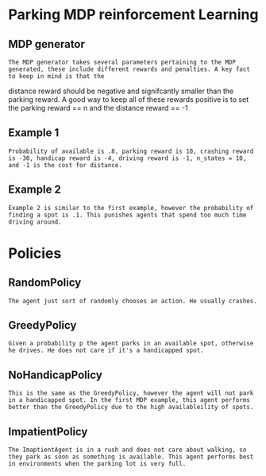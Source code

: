 # Parking MDP reinforcement Learning

## MDP generator
    The MDP generator takes several parameters pertaining to the MDP generated, these include different rewards and penalties. A key fact to keep in mind is that the 
distance reward should be negative and signifcantly smaller than the parking reward. A good way to keep all of these rewards positive is to set the parking reward == n and the distance reward == -1

## Example 1
    Probability of available is .8, parking reward is 10, crashing reward is -30, handicap reward is -4, driving reward is -1, n_states = 10, and -1 is the cost for distance.

## Example 2
    Example 2 is similar to the first example, however the probability of finding a spot is .1. This punishes agents that spend too much time driving around.

# Policies

## RandomPolicy
    The agent just sort of randomly chooses an action. He usually crashes.

## GreedyPolicy
    Given a probability p the agent parks in an available spot, otherwise he drives. He does not care if it's a handicapped spot.

## NoHandicapPolicy
    This is the same as the GreedyPolicy, however the agent will not park in a handicapped spot. In the first MDP example, this agent performs better than the GreedyPolicy due to the high availableility of spots.

## ImpatientPolicy
    The ImaptientAgent is in a rush and does not care about walking, so they park as soon as something is available. This agent performs best in environments when the parking lot is very full.


